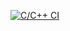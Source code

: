 [![C/C++ CI](https://github.com/infinimineralex/MyFirstExample/actions/workflows/main.yml/badge.svg)](https://github.com/infinimineralex/MyFirstExample/actions/workflows/main.yml)
